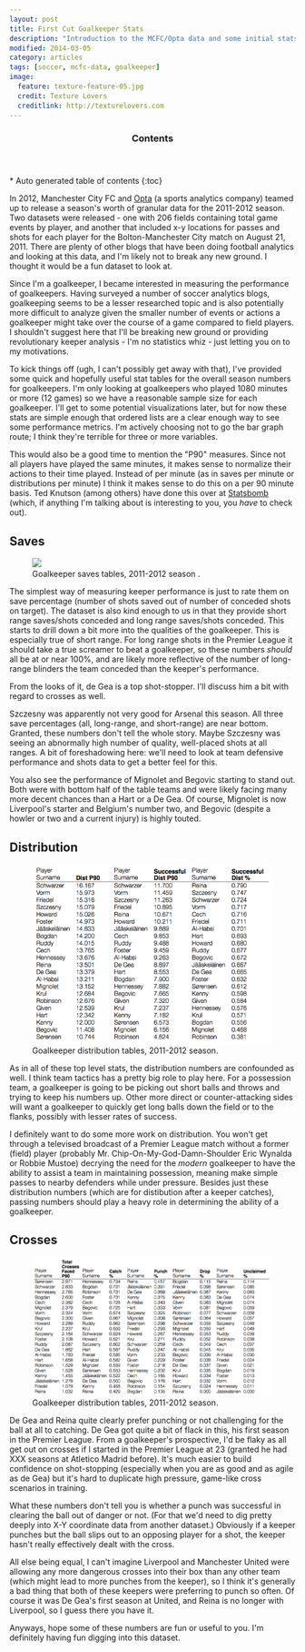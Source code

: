 ```yaml
---
layout: post
title: First Cut Goalkeeper Stats
description: "Introduction to the MCFC/Opta data and some initial stats for keepers."
modified: 2014-03-05
category: articles
tags: [soccer, mcfc-data, goalkeeper]
image:
  feature: texture-feature-05.jpg
  credit: Texture Lovers
  creditlink: http://texturelovers.com
--- 
```


<section id="table-of-contents" class="toc">
  <header>
    <h3>Contents</h3>
  </header>
<div id="drawer" markdown="1">
*  Auto generated table of contents
{:toc}
</div>
</section><!-- /#table-of-contents -->

In 2012, Manchester City FC and <a href="http://www.optasports.com" title="Opta">Opta</a> (a sports analytics company) teamed up to release a season's worth of granular data for the 2011-2012 season. Two datasets were released - one with 206 fields containing total game events by player, and another that included x-y locations for passes and shots for each player for the Bolton-Manchester City match on August 21, 2011. There are plenty of other blogs that have been doing football analytics and looking at this data, and I'm likely not to break any new ground. I thought it would be a fun dataset to look at.

Since I'm a goalkeeper, I became interested in measuring the performance of goalkeepers. Having surveyed a number of soccer analytics blogs, goalkeeping seems to be a lesser researched topic and is also potentially more difficult to analyze given the smaller number of events or actions a goalkeeper might take over the course of a game compared to field players. I shouldn't suggest here that I'll be breaking new ground or providing revolutionary keeper analysis - I'm no statistics whiz - just letting you on to my motivations.

To kick things off (ugh, I can't possibly get away with that), I've provided some quick and hopefully useful stat tables for the overall season numbers for goalkeepers. I'm only looking at goalkeepers who played 1080 minutes or more (12 games) so we have a reasonable sample size for each goalkeeper. I'll get to some potential visualizations later, but for now these stats are simple enough that ordered lists are a clear enough way to see some performance metrics. I'm actively choosing not to go the bar graph route; I think they're terrible for three or more variables.

This would also be a good time to mention the "P90" measures. Since not all players have played the same minutes, it makes sense to normalize their actions to their time played.  Instead of per minute (as in saves per minute or distributions per minute) I think it makes sense to do this on a per 90 minute basis.  Ted Knutson (among others) have done this over at <a href='http://www.statsbomb.com' title='Statsbomb'>Statsbomb</a> (which, if anything I'm talking about is interesting to you, you *have* to check out).

## Saves

<figure>
  <a href="{{ site.url }}/images/Saves_Table.png"><img src="{{ site.url }}/images/Saves_Table.png"></a>
  <figcaption>Goalkeeper saves tables, 2011-2012 season .</figcaption>
</figure>

The simplest way of measuring keeper performance is just to rate them on save percentage (number of shots saved out of number of conceded shots on target). The dataset is also kind enough to us in that they provide short range saves/shots conceded and long range saves/shots conceded. This starts to drill down a bit more into the qualities of the goalkeeper. This is especially true of short range.  For long range shots in the Premier League it should take a true screamer to beat a goalkeeper, so these numbers *should* all be at or near 100%, and are likely more reflective of the number of long-range blinders the team conceded than the keeper's performance.

From the looks of it, de Gea is a top shot-stopper. I'll discuss him a bit with regard to crosses as well.

Szczesny was apparently not very good for Arsenal this season. All three save percentages (all, long-range, and short-range) are near bottom. Granted, these numbers don't tell the whole story. Maybe Szczesny was seeing an abnormally high number of quality, well-placed shots at all ranges. A bit of foreshadowing here: we'll need to look at team defensive performance and shots data to get a better feel for this.

You also see the performance of Mignolet and Begovic starting to stand out. Both were with bottom half of the table teams and were likely facing many more decent chances than a Hart or a De Gea. Of course, Mignolet is now Liverpool's starter and Belgium's number two, and Begovic (despite a howler or two and a current injury) is highly touted.


## Distribution

<figure>
  <a href="/images/Dist_Table.png"><img src="/images/Dist_Table.png"></a>
  <figcaption>Goalkeeper distribution tables, 2011-2012 season.</figcaption>
</figure>

As in all of these top level stats, the distribution numbers are confounded as well. I think team tactics has a pretty big role to play here. For a possession team, a goalkeeper is going to be picking out short balls and throws and trying to keep his numbers up. Other more direct or counter-attacking sides will want a goalkeeper to quickly get long balls down the field or to the flanks, possibly with lesser rates of success.

I definitely want to do some more work on distribution. You won't get through a televised broadcast of a Premier League match without a former (field) player (probably Mr. Chip-On-My-God-Damn-Shoulder Eric Wynalda or Robbie Mustoe) decrying the need for the *modern* goalkeeper to have the ability to assist a team in maintaining possession, meaning make simple passes to nearby defenders while under pressure. Besides just these distribution numbers (which are for distibution after a keeper catches), passing numbers should play a heavy role in determining the ability of a goalkeeper.


## Crosses

<figure>
  <a href="/images/Cross_Table.png"><img src="/images/Cross_Table.png"></a>
  <figcaption>Goalkeeper distribution tables, 2011-2012 season.</figcaption>
</figure>


De Gea and Reina quite clearly prefer punching or not challenging for the ball at all to catching. De Gea got quite a bit of flack in this, his first season in the Premier League. From a goalkeeper's prospective, I'd be flaky as all get out on crosses if I started in the Premier League at 23 (granted he had XXX seasons at Atletico Madrid before). It's much easier to build confidence on shot-stopping (especially when you are as good and as agile as de Gea) but it's hard to duplicate high pressure, game-like cross scenarios in training.

What these numbers don't tell you is whether a punch was successful in clearing the ball out of danger or not. (For that we'd need to dig pretty deeply into X-Y coordinate data from another dataset.) Obviously if a keeper punches but the ball slips out to an opposing player for a shot, the keeper hasn't really effectively dealt with the cross.

All else being equal, I can't imagine Liverpool and Manchester United were allowing any more dangerous crosses into their box than any other team (which might lead to more punches from the keeper), so I think it's generally a bad thing that both of these keepers were preferring to punch so often. Of course it was De Gea's first season at United, and Reina is no longer with Liverpool, so I guess there you have it.

Anyways, hope some of these numbers are fun or useful to you. I'm definitely having fun digging into this dataset. 





